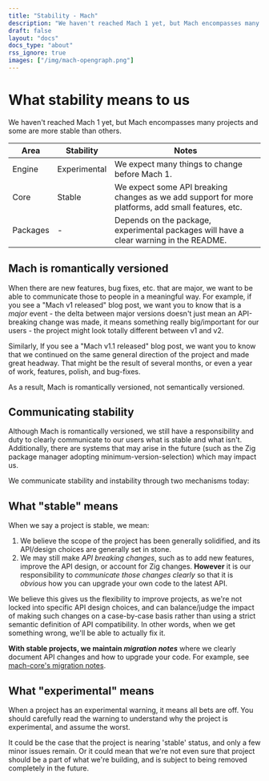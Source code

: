 ```yaml
---
title: "Stability - Mach"
description: "We haven't reached Mach 1 yet, but Mach encompasses many projects and some are more stable than others. Here's how we think about stability in general."
draft: false
layout: "docs"
docs_type: "about"
rss_ignore: true
images: ["/img/mach-opengraph.png"]
---
```


# What stability means to us

We haven't reached Mach 1 yet, but Mach encompasses many projects and some are more stable than others.

| Area     | Stability    | Notes                                          |
|----------|--------------|------------------------------------------------|
| Engine   | Experimental | We expect many things to change before Mach 1. |
| Core     | Stable       | We expect some API breaking changes as we add support for more platforms, add small features, etc. |
| Packages | - | Depends on the package, experimental packages will have a clear warning in the README. |

## Mach is romantically versioned

When there are new features, bug fixes, etc. that are major, we want to be able to communicate those to people in a meaningful way. For example, if you see a "Mach v1 released" blog post, we want you to know that is a _major_ event - the delta between major versions doesn't just mean an API-breaking change was made, it means something really big/important for our users - the project might look totally different between v1 and v2.

Similarly, If you see a "Mach v1.1 released" blog post, we want you to know that we continued on the same general direction of the project and made great headway. That might be the result of several months, or even a year of work, features, polish, and bug-fixes.

As a result, Mach is romantically versioned, not semantically versioned.

## Communicating stability

Although Mach is romantically versioned, we still have a responsibility and duty to clearly communicate to our users what is stable and what isn't. Additionally, there are systems that may arise in the future (such as the Zig package manager adopting minimum-version-selection) which may impact us.

We communicate stability and instability through two mechanisms today:

## What "stable" means

When we say a project is stable, we mean:

1. We believe the scope of the project has been generally solidified, and its API/design choices are generally set in stone.
2. We may still make _API breaking changes_, such as to add new features, improve the API design, or account for Zig changes. **However** it is our responsibility to _communicate those changes clearly_ so that it is _obvious_ how you can upgrade your own code to the latest API.

We believe this gives us the flexibility to improve projects, as we're not locked into specific API design choices, and can balance/judge the impact of making such changes on a case-by-case basis rather than using a strict semantic definition of API compatibility. In other words, when we get something wrong, we'll be able to actually fix it.

**With stable projects, we maintain _migration notes_** where we clearly document API changes and how to upgrade your code. For example, see [mach-core's migration notes](../core/migrations).

## What "experimental" means

When a project has an experimental warning, it means all bets are off. You should carefully read the warning to understand why the project is experimental, and assume the worst.

It could be the case that the project is nearing 'stable' status, and only a few minor issues remain. Or it could mean that we're not even sure that project should be a part of what we're building, and is subject to being removed completely in the future.
